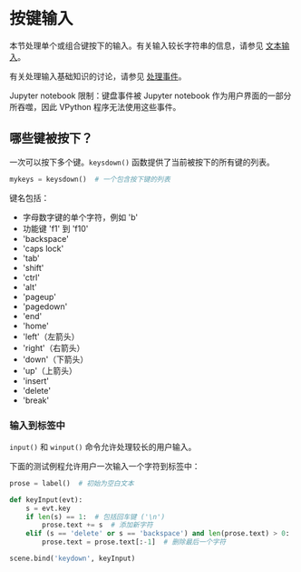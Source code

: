 # 按键输入

本节处理单个或组合键按下的输入。有关输入较长字符串的信息，请参见 [文本输入](TextInput)。

有关处理输入基础知识的讨论，请参见 [处理事件](ProcessingEvents)。

Jupyter notebook 限制：键盘事件被 Jupyter notebook 作为用户界面的一部分所吞噬，因此 VPython 程序无法使用这些事件。

## 哪些键被按下？

一次可以按下多个键。`keysdown()` 函数提供了当前被按下的所有键的列表。

```python
mykeys = keysdown()  # 一个包含按下键的列表
```

键名包括：

- 字母数字键的单个字符，例如 'b'
- 功能键 'f1' 到 'f10'
- 'backspace'
- 'caps lock'
- 'tab'
- 'shift'
- 'ctrl'
- 'alt'
- 'pageup'
- 'pagedown'
- 'end'
- 'home'
- 'left'（左箭头）
- 'right'（右箭头）
- 'down'（下箭头）
- 'up'（上箭头）
- 'insert'
- 'delete'
- 'break'

### 输入到标签中

`input()` 和 `winput()` 命令允许处理较长的用户输入。

下面的测试例程允许用户一次输入一个字符到标签中：

```python
prose = label()  # 初始为空白文本

def keyInput(evt):
    s = evt.key
    if len(s) == 1:  # 包括回车键 ('\n')
        prose.text += s  # 添加新字符
    elif (s == 'delete' or s == 'backspace') and len(prose.text) > 0:
        prose.text = prose.text[:-1]  # 删除最后一个字符

scene.bind('keydown', keyInput)
```

